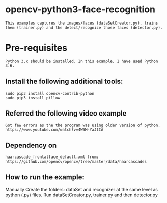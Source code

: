 # opencv-python3-face-recognition
	This examples captures the images/faces (dataSetCreator.py), trains them (trainer.py) and the detect/recognize those faces (detector.py).
# Pre-requisites
	Python 3.x should be installed. In this example, I have used Python 3.6.
## Install the following additional tools:
    sudo pip3 install opencv-contrib-python
    sudo pip3 install pillow
## Referred the following video example
	Got few errors as the the program was using older version of python.
	https://www.youtube.com/watch?v=4W5M-YaJtIA
## Dependency on
	haarcascade_frontalface_default.xml from: https://github.com/opencv/opencv/tree/master/data/haarcascades

## How to run the example:
  Manually Create the folders: dataSet and recognizer at the same level as python (.py) files.
  Run dataSetCreator.py, trainer.py and then detector.py
